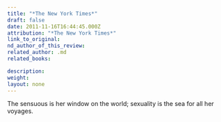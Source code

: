 ```yaml
---
title: "*The New York Times*"
draft: false
date: 2011-11-16T16:44:45.000Z
attribution: "*The New York Times*"
link_to_original:
nd_author_of_this_review:
related_author: .md
related_books:

description:
weight:
layout: none
---
```

The sensuous is her window on the world; sexuality is the sea for all her voyages.

